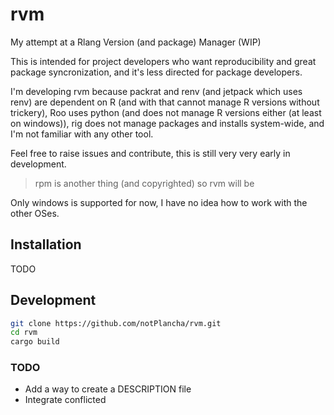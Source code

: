 # rvm
My attempt at a Rlang Version (and package) Manager (WIP)

This is intended for project developers who want reproducibility and great package syncronization, and it's less directed for package developers.

I'm developing rvm because packrat and renv (and jetpack which uses renv) are dependent on R (and with that cannot manage R versions without trickery), Roo uses python (and does not manage R versions either (at least on windows)), rig does not manage packages and installs system-wide, and I'm not familiar with any other tool.

Feel free to raise issues and contribute, this is still very very early in development.

> rpm is another thing (and copyrighted) so rvm will be

Only windows is supported for now, I have no idea how to work with the other OSes.

## Installation

TODO

## Development

```bash
git clone https://github.com/notPlancha/rvm.git
cd rvm
cargo build
```

### TODO

* Add a way to create a DESCRIPTION file
* Integrate conflicted